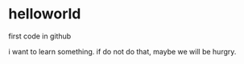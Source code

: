 # helloworld
first code in github

i want to learn something. if do not do that, maybe we will be hurgry.
